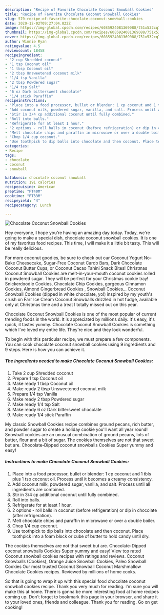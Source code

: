 ```yaml
---
description: "Recipe of Favorite Chocolate Coconut Snowball Cookies"
title: "Recipe of Favorite Chocolate Coconut Snowball Cookies"
slug: 570-recipe-of-favorite-chocolate-coconut-snowball-cookies
date: 2020-12-02T09:27:04.822Z
image: https://img-global.cpcdn.com/recipes/6085924081369088/751x532cq70/chocolate-coconut-snowball-cookies-recipe-main-photo.jpg
thumbnail: https://img-global.cpcdn.com/recipes/6085924081369088/751x532cq70/chocolate-coconut-snowball-cookies-recipe-main-photo.jpg
cover: https://img-global.cpcdn.com/recipes/6085924081369088/751x532cq70/chocolate-coconut-snowball-cookies-recipe-main-photo.jpg
author: Winnie Ryan
ratingvalue: 4.5
reviewcount: 18458
recipeingredient:
- "2 cup Shredded coconut"
- "1 tsp Coconut oil"
- "1 tbsp Coconut oil"
- "2 tbsp Unsweetened coconut milk"
- "1/4 tsp Vanilla"
- "2 tbsp Powdered sugar"
- "1/4 tsp Salt"
- "6 oz Dark bittersweet chocolate"
- "1/4 stick Paraffin"
recipeinstructions:
- "Place into a food processor, bullet or blender: 1 cp coconut and 1 tbls plus 1 tsp coconut oil. Process until it becomes a creamy consistency."
- "Add coconut milk, powdered sugar, vanilla, and salt. Process until all ingredients are combined."
- "Stir in 3/4 cp additional coconut until fully combined."
- "Roll into balls."
- "Refrigerate for at least 1 hour."
- "2 options - roll balls in coconut (before refrigeration) or dip in chocolate (after refrigeration)."
- "Melt chocolate chips and paraffin in microwave or over a double boiler."
- "Chop 1/4 cup coconut."
- "Use toothpick to dip balls into chocolate and then coconut. Place toothpick into a foam block or cube of butter to hold candy until dry."
categories:
- Recipe
tags:
- chocolate
- coconut
- snowball

katakunci: chocolate coconut snowball 
nutrition: 191 calories
recipecuisine: American
preptime: "PT40M"
cooktime: "PT33M"
recipeyield: "4"
recipecategory: Lunch

---
```



![Chocolate Coconut Snowball Cookies](https://img-global.cpcdn.com/recipes/6085924081369088/751x532cq70/chocolate-coconut-snowball-cookies-recipe-main-photo.jpg)

Hey everyone, I hope you're having an amazing day today. Today, we're going to make a special dish, chocolate coconut snowball cookies. It is one of my favorites food recipes. This time, I will make it a little bit tasty. This will be really delicious.

For more coconut goodies, be sure to check out our Coconut Yogurt No-Bake Cheesecake, Sugar-Free Coconut Carob Bars, Dark Chocolate Coconut Butter Cups, or Coconut Cacao Tahini Snack Bites! Christmas Coconut Snowball Cookies are melt-in-your-mouth coconut cookies rolled in powdered sugar. They will be perfect for your Christmas cookie tray! Snickerdoodle Cookies, Chocolate Chip Cookies, gorgeous Cinnamon Cookies, Almond Gingerbread Cookies , Snowball Cookies… Coconut Snowball Cookies (dipped in white chocolate, yo!) inspired by my youth&#39;s crush on Farr Ice Cream Coconut Snowballs drizzled in hot fudge, available only at Christmas time and a treat I totally missed out on this year.

Chocolate Coconut Snowball Cookies is one of the most popular of current trending foods in the world. It is appreciated by millions daily. It's easy, it's quick, it tastes yummy. Chocolate Coconut Snowball Cookies is something which I've loved my entire life. They're nice and they look wonderful.


To begin with this particular recipe, we must prepare a few components. You can cook chocolate coconut snowball cookies using 9 ingredients and 9 steps. Here is how you can achieve it.

<!--inarticleads1-->

##### The ingredients needed to make Chocolate Coconut Snowball Cookies:

1. Take 2 cup Shredded coconut
1. Prepare 1 tsp Coconut oil
1. Make ready 1 tbsp Coconut oil
1. Make ready 2 tbsp Unsweetened coconut milk
1. Prepare 1/4 tsp Vanilla
1. Make ready 2 tbsp Powdered sugar
1. Make ready 1/4 tsp Salt
1. Make ready 6 oz Dark bittersweet chocolate
1. Make ready 1/4 stick Paraffin


My classic Snowball Cookies recipe combines ground pecans, rich butter, and powder sugar to create a holiday cookie you&#39;ll want all year round! Snowball cookies are an unusual combination of ground pecans, lots of butter, flour and a bit of sugar. The cookies themselves are not that sweet but are. Chocolate-Dipped coconut snowballs Cookies Super yummy and easy! 

<!--inarticleads2-->

##### Instructions to make Chocolate Coconut Snowball Cookies:

1. Place into a food processor, bullet or blender: 1 cp coconut and 1 tbls plus 1 tsp coconut oil. Process until it becomes a creamy consistency.
1. Add coconut milk, powdered sugar, vanilla, and salt. Process until all ingredients are combined.
1. Stir in 3/4 cp additional coconut until fully combined.
1. Roll into balls.
1. Refrigerate for at least 1 hour.
1. 2 options - roll balls in coconut (before refrigeration) or dip in chocolate (after refrigeration).
1. Melt chocolate chips and paraffin in microwave or over a double boiler.
1. Chop 1/4 cup coconut.
1. Use toothpick to dip balls into chocolate and then coconut. Place toothpick into a foam block or cube of butter to hold candy until dry.


The cookies themselves are not that sweet but are. Chocolate-Dipped coconut snowballs Cookies Super yummy and easy! View top rated Coconut snowball cookies recipes with ratings and reviews. Coconut Snowballs (Cookies), Orange Juice Snowball Cookies, Paleo Snowball Cookies Our most trusted Coconut Snowball Coconut Marshmallow Chocolate Cookies recipes. Reviewed by millions of home cooks. 

So that is going to wrap it up with this special food chocolate coconut snowball cookies recipe. Thank you very much for reading. I'm sure you will make this at home. There is gonna be more interesting food at home recipes coming up. Don't forget to bookmark this page in your browser, and share it to your loved ones, friends and colleague. Thank you for reading. Go on get cooking!
